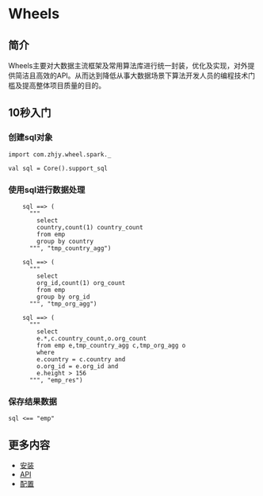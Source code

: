 # Wheels
## 简介
Wheels主要对大数据主流框架及常用算法库进行统一封装，优化及实现，对外提供简洁且高效的API。从而达到降低从事大数据场景下算法开发人员的编程技术门槛及提高整体项目质量的目的。
## 10秒入门
### 创建sql对象
```
import com.zhjy.wheel.spark._

val sql = Core().support_sql
```
### 使用sql进行数据处理
```
    sql ==> (
      """
        select
        country,count(1) country_count
        from emp
        group by country
      """, "tmp_country_agg")

    sql ==> (
      """
        select
        org_id,count(1) org_count
        from emp
        group by org_id
      """, "tmp_org_agg")

    sql ==> (
      """
        select
        e.*,c.country_count,o.org_count
        from emp e,tmp_country_agg c,tmp_org_agg o
        where
        e.country = c.country and
        o.org_id = e.org_id and
        e.height > 156
      """, "emp_res")
```
### 保存结果数据
```
sql <== "emp"
```
## 更多内容
+ [安装](doc/install.md)
+ [API](doc/api.md)
+ [配置](doc/conf.md)